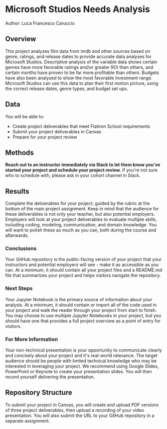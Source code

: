 # Microsoft Studios Needs Analysis
Author: Luca Francesco Caruccio

## Overview

This project analyzes film data from imdb and other sources based on genre, ratings, and release dates to provide accurate data analyses for Microsoft Studios. Descriptive analysis of the variable data shows certain genres have more favorable ratings and/or greater ROI than others, and certain months have proven to be far more profitable than others. Budgets have also been analyzed to show the most favorable investment range. Microsoft Studios can use this data to plan their first motion picture, using the correct release dates, genre types, and budget set ups.

## Data

You will be able to:

* Create project deliverables that meet Flatiron School requirements
* Submit your project deliverables in Canvas
* Prepare for your project review

## Methods

**Reach out to an instructor immediately via Slack to let them know you've started your project and schedule your project review.** If you're not sure who to schedule with, please ask in your cohort channel in Slack.

## Results

Complete the deliverables for your project, guided by the rubric at the bottom of the main project assignment. Keep in mind that the audience for these deliverables is not only your teacher, but also potential employers. Employers will look at your project deliverables to evaluate multiple skills, including coding, modeling, communication, and domain knowledge. You will want to polish these as much as you can, both during the course and afterwards.

### Conclusions

Your GitHub repository is the public-facing version of your project that your instructors and potential employers will see - make it as accessible as you can. At a minimum, it should contain all your project files and a README.md file that summarizes your project and helps visitors navigate the repository.

### Next Steps

Your Jupyter Notebook is the primary source of information about your analysis. At a minimum, it should contain or import all of the code used in your project and walk the reader through your project from start to finish. You may choose to use multiple Jupyter Notebooks in your project, but you should have one that provides a full project overview as a point of entry for visitors.

### For More Information

Your non-technical presentation is your opportunity to communicate clearly and concisely about your project and it's real-world relevance. The target audience should be people with limited technical knowledge who may be interested in leveraging your project. We recommend using Google Slides, PowerPoint or Keynote to create your presentation slides. You will then record yourself delivering the presentation.

## Repository Structure

To submit your project in Canvas, you will create and upload PDF versions of three project deliverables, then upload a recording of your video presentation. You will also submit the URL to your GitHub repository in a separate assignment.


